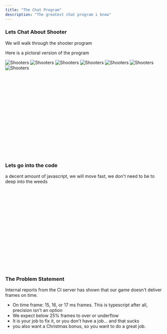 ```yaml
---
title: "The Chat Program"
description: "The greatest chat program i know"
---
```


### Lets Chat About Shooter
We will walk through the shooter program

Here is a pictoral version of the program

![Shooters](./images/bullet_1.png)
![Shooters](./images/bullet_2.png)
![Shooters](./images/bullet_3.png)
![Shooters](./images/bullet_4.png)
![Shooters](./images/bullet_5.png)
![Shooters](./images/bullet_6.png)
![Shooters](./images/bullet_7.png)

<br/>
<br/>
<br/>
<br/>
<br/>
<br/>
<br/>
<br/>
<br/>
<br/>
<br/>
<br/>
<br/>
<br/>
<br/>

### Lets go into the code
a decent amount of javascript, we will move fast, we don't need to be to deep
into the weeds

<br/>
<br/>
<br/>
<br/>
<br/>
<br/>
<br/>
<br/>
<br/>
<br/>
<br/>
<br/>
<br/>
<br/>
<br/>

### The Problem Statement
Internal reports from the CI server has shown that our game doesn't deliver
frames on time.

* On time frame: 15, 16, or 17 ms frames.  This is typescript after all, precision isn't an option
* We expect below 25% frames to over or underflow
* It is your job to fix it, or you don't have a job... and that sucks
* you also want a Christmas bonus, so you want to do a great job.

<br/>
<br/>
<br/>
<br/>
<br/>
<br/>
<br/>
<br/>
<br/>
<br/>
<br/>
<br/>
<br/>
<br/>
<br/>

